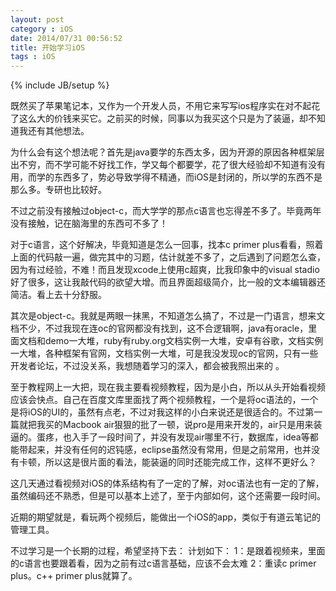 ```yaml
---
layout: post
category : iOS
date: 2014/07/31 00:56:52 
title: 开始学习iOS
tags : iOS
---
```

{% include JB/setup %}

既然买了苹果笔记本，又作为一个开发人员，不用它来写写ios程序实在对不起花了这么大的价钱来买它。之前买的时候，同事以为我买这个只是为了装逼，却不知道我还有其他想法。

为什么会有这个想法呢？首先是java要学的东西太多，因为开源的原因各种框架层出不穷，而不学可能不好找工作，学又每个都要学，花了很大经验却不知道有没有用，而学的东西多了，势必导致学得不精通，而iOS是封闭的，所以学的东西不是那么多。专研也比较好。

不过之前没有接触过object-c，而大学学的那点c语言也忘得差不多了。毕竟两年没有接触，记在脑海里的东西可不多了！



对于c语言，这个好解决，毕竟知道是怎么一回事，找本c primer  plus看看，照着上面的代码敲一遍，做完其中的习题，估计就差不多了，之后遇到了问题怎么查，因为有过经验，不难！而且发现xcode上使用c超爽，比我印象中的visual stadio好了很多，这让我敲代码的欲望大增。而且界面超级简介，比一般的文本编辑器还简洁。看上去十分舒服。

其次是object-c。我就是两眼一抹黑，不知道怎么搞了，不过是一门语言，想来文档不少，不过我现在连oc的官网都没有找到，这不合逻辑啊，java有oracle，里面文档和demo一大堆，ruby有ruby.org文档实例一大堆，安卓有谷歌，文档实例一大堆，各种框架有官网，文档实例一大堆，可是我没发现oc的官网，只有一些开发者论坛，不过没关系，我想随着学习的深入，都会被我照出来的 。

至于教程网上一大把，现在我主要看视频教程，因为是小白，所以从头开始看视频应该会快点。自己在百度文库里面找了两个视频教程，一个是将oc语法的，一个是将iOS的UI的，虽然有点老，不过对我这样的小白来说还是很适合的。不过第一篇就把我买的Macbook air狠狠的批了一顿，说pro是用来开发的，air只是用来装逼的。蛋疼，也入手了一段时间了，并没有发现air哪里不行，数据库，idea等都能带起来，并没有任何的迟钝感，eclipse虽然没有常用，但是之前常用，也并没有卡顿，所以这是很片面的看法，能装逼的同时还能完成工作，这样不更好么？

这几天通过看视频对iOS的体系结构有了一定的了解，对oc语法也有一定的了解，虽然编码还不熟悉，但是可以基本上述了，至于内部如何，这个还需要一段时间。

近期的期望就是，看玩两个视频后，能做出一个iOS的app，类似于有道云笔记的管理工具。

不过学习是一个长期的过程，希望坚持下去：
计划如下：
1：是跟着视频来，里面的c语言也要跟着看，因为之前有过c语言基础，应该不会太难
2：重读c primer plus。c++ primer plus就算了。


